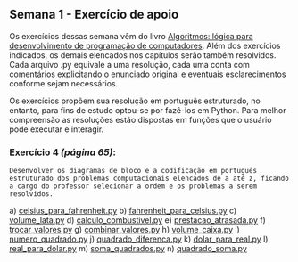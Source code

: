 ## Semana 1 - Exercício de apoio

Os exercícios dessas semana vêm do livro [Algoritmos: lógica para desenvolvimento de programação de computadores](https://integrada.minhabiblioteca.com.br/#/books/9788536531472/cfi/65!/4/4@0.00:46.7). Além dos exercícios indicados, os demais elencados nos capítulos serão também resolvidos. Cada arquivo .py equivale a uma resolução, cada uma conta com comentários explicitando o enunciado original e eventuais esclarecimentos conforme sejam necessários.

Os exercícios propõem sua resolução em português estruturado, no entanto, para fins de estudo optou-se por fazê-los em Python. Para melhor compreensão as resoluções estão dispostas em funções que o usuário pode executar e interagir.

### Exercício 4 *(página 65)*:
    Desenvolver os diagramas de bloco e a codificação em português estruturado dos problemas computacionais elencados de a até z, ficando a cargo do professor selecionar a ordem e os problemas a serem resolvidos. 

a) [celsius_para_fahrenheit.py](./celsius_para_fahrenheit.py)
b) [fahrenheit_para_celsius.py](./fahrenheit_para_celsius.py)
c) [volume_lata.py](./volume_lata.py)
d) [calculo_combustivel.py](./calculo_combustivel.py)
e) [prestacao_atrasada.py](./prestacao_atrasada.py)
f) [trocar_valores.py](./trocar_valores.py)
g) [combinar_valores.py](./combinar_valores.py)
h) [volume_caixa.py](./volume_caixa.py)
i) [numero_quadrado.py](./numero_quadrado.py)
j) [quadrado_diferenca.py](./quadrado_diferenca.py)
k) [dolar_para_real.py](./dolar_para_real.py)
l) [real_para_dolar.py](./real_para_dolar.py)
m) [soma_quadrados.py](./soma_quadrados.py)
n) [quadrado_soma.py](./quadrado_soma.py)
